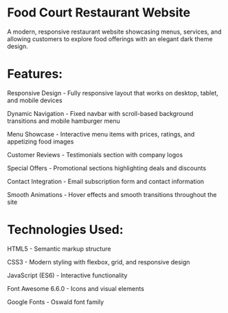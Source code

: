 ﻿# Food Court Restaurant Website

A modern, responsive restaurant website showcasing menus, services, and allowing customers to explore food offerings with an elegant dark theme design.

# Features:

Responsive Design - Fully responsive layout that works on desktop, tablet, and mobile devices

Dynamic Navigation - Fixed navbar with scroll-based background transitions and mobile hamburger menu

Menu Showcase - Interactive menu items with prices, ratings, and appetizing food images

Customer Reviews - Testimonials section with company logos

Special Offers - Promotional sections highlighting deals and discounts

Contact Integration - Email subscription form and contact information

Smooth Animations - Hover effects and smooth transitions throughout the site

# Technologies Used:

HTML5 - Semantic markup structure

CSS3 - Modern styling with flexbox, grid, and responsive design

JavaScript (ES6) - Interactive functionality

Font Awesome 6.6.0 - Icons and visual elements

Google Fonts - Oswald font family
